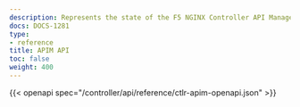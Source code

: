 ```yaml
---
description: Represents the state of the F5 NGINX Controller API Management REST API.
docs: DOCS-1281
type:
- reference
title: APIM API
toc: false
weight: 400
---
```



{{< openapi spec="/controller/api/reference/ctlr-apim-openapi.json" >}}
